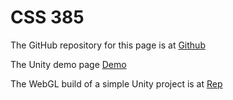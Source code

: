 # CSS 385
The GitHub repository for this page is at [Github](https://github.com/bfutino/bfutino.github.io)

The Unity demo page [Demo](https://bfutino.github.io/webgl/index.html)

The WebGL build of a simple Unity project is at [Rep](https://bfutino.github.io/docs/WebGL)

